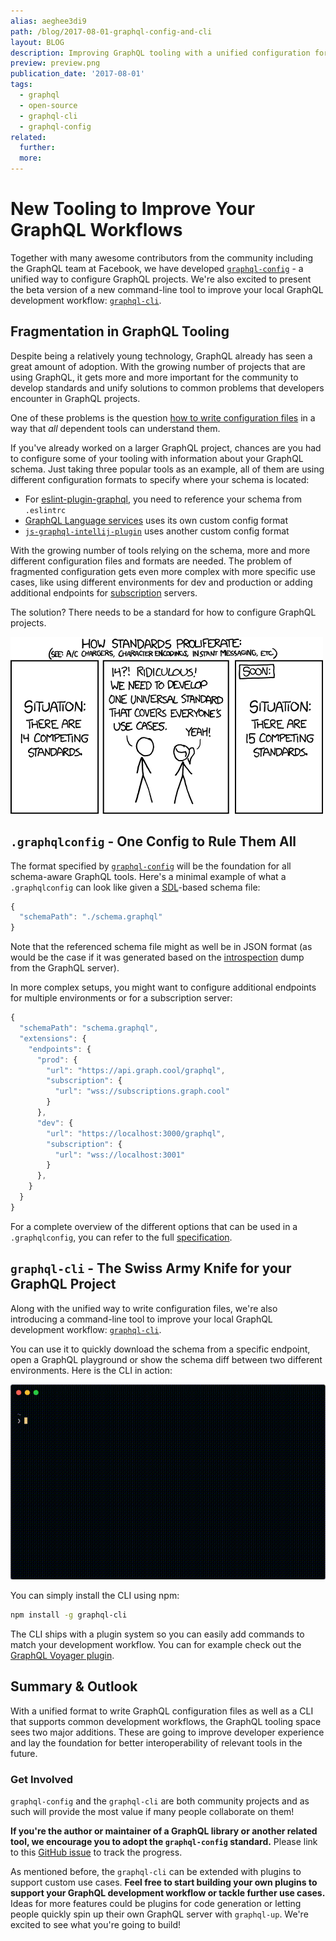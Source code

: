 ```yaml
---
alias: aeghee3di9
path: /blog/2017-08-01-graphql-config-and-cli
layout: BLOG
description: Improving GraphQL tooling with a unified configuration format and the graphql-cli to support local development workflows.
preview: preview.png
publication_date: '2017-08-01'
tags:
  - graphql
  - open-source
  - graphql-cli
  - graphql-config
related:
  further:
  more:
---
```


# New Tooling to Improve Your GraphQL Workflows

Together with many awesome contributors from the community including the GraphQL team at Facebook, we have developed [`graphql-config`](https://github.com/graphcool/graphql-config) - a unified way to configure GraphQL projects. We're also excited to present the beta version of a new command-line tool to improve your local GraphQL development workflow: [`graphql-cli`](https://github.com/graphcool/graphql-cli). 

## Fragmentation in GraphQL Tooling

Despite being a relatively young technology, GraphQL already has seen a great amount of adoption. With the growing number of projects that are using GraphQL, it gets more and more important for the community to develop standards and unify solutions to common problems that developers encounter in GraphQL projects.

One of these problems is the question [how to write configuration files](https://github.com/graphcool/graphql-config/issues/16) in a way that *all* dependent tools can understand them. 

If you've already worked on a larger GraphQL project, chances are you had to configure some of your tooling with information about your GraphQL schema. Just taking three popular tools as an example, all of them are using different configuration formats to specify where your schema is located:

* For [eslint-plugin-graphql](https://medium.com/r/?url=https%3A%2F%2Fgithub.com%2Fapollostack%2Feslint-plugin-graphql), you need to reference your schema from  `.eslintrc`
* [GraphQL Language services](https://medium.com/r/?url=https%3A%2F%2Fgithub.com%2Fgraphql%2Fgraphql-language-service) uses its own custom config format
* [`js-graphql-intellij-plugin`](https://medium.com/r/?url=https%3A%2F%2Fgithub.com%2Fjimkyndemeyer%2Fjs-graphql-intellij-plugin) uses another custom config format

With the growing number of tools relying on the schema, more and more different configuration files and formats are needed. The problem of fragmented configuration gets even more complex with more specific use cases, like using different environments for dev and production or adding additional endpoints for [subscription](https://www.graph.cool/docs/reference/simple-api/subscriptions-aip7oojeiv/) servers.

The solution? There needs to be a standard for how to configure GraphQL projects.

![](./standards.png)

## `.graphqlconfig` - One Config to Rule Them All

The format specified by [`graphql-config`](https://github.com/graphcool/graphql-config)  will be the foundation for all schema-aware GraphQL tools. Here's a minimal example of what a `.graphqlconfig` can look like given a [SDL](https://www.graph.cool/docs/faq/graphql-sdl-schema-definition-language-kr84dktnp0/)-based schema file:

```js
{
  "schemaPath": "./schema.graphql"
}
```

Note that the referenced schema file might as well be in JSON format (as would be the case if it was generated based on the [introspection](https://www.graph.cool/docs/faq/graphql-introspection-queries-shoe5xailo/) dump from the GraphQL server).

In more complex setups, you might want to configure additional endpoints for multiple environments or for a subscription server:

```js
{
  "schemaPath": "schema.graphql",
  "extensions": {
    "endpoints": {
      "prod": {
        "url": "https://api.graph.cool/graphql",
        "subscription": {
          "url": "wss://subscriptions.graph.cool"
        }
      },
      "dev": {
        "url": "https://localhost:3000/graphql",
        "subscription": {
          "url": "wss://localhost:3001"
        }
      },
    }
  }
}
```

For a complete overview of the different options that can be used in a `.graphqlconfig`, you can refer to the full [specification](https://github.com/graphcool/graphql-config/blob/master/specification.md#use-cases). 


## `graphql-cli` - The Swiss Army Knife for your GraphQL Project

Along with the unified way to write configuration files, we're also introducing a command-line tool to improve your local GraphQL development workflow: [`graphql-cli`](https://github.com/graphcool/graphql-cli).

You can use it to quickly download the schema from a specific endpoint, open a GraphQL playground or show the schema diff between two different environments. Here is the CLI in action:

![](./demo.gif)

You can simply install the CLI using npm:

```bash
npm install -g graphql-cli
```

The CLI ships with a plugin system so you can easily add commands to match your development workflow. You can for example check out the [GraphQL Voyager plugin](https://github.com/graphcool/graphql-cli-voyager).


## Summary & Outlook

With a unified format to write GraphQL configuration files as well as a CLI that supports common development workflows, the GraphQL tooling space sees two major additions. These are going to improve developer experience and lay the foundation for better interoperability of relevant tools in the future.

### Get Involved

`graphql-config` and the `graphql-cli` are both community projects and as such will provide the most value if many people collaborate on them!

**If you're the author or maintainer of a GraphQL library or another related tool, we encourage you to adopt the `graphql-config` standard.** Please link to this [GitHub issue](https://github.com/graphcool/graphql-config/issues/27) to track the progress. 

As mentioned before, the `graphql-cli` can be extended with plugins to support custom use cases. **Feel free to start building your own plugins to support your GraphQL development workflow or tackle further use cases.** Ideas for more features could be plugins for code generation or letting people quickly spin up their own GraphQL server with `graphql-up`. We're excited to see what you're going to build!
